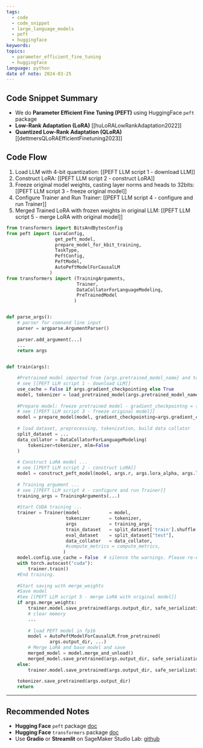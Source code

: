 ```yaml
---
tags:
  - code
  - code_snippet
  - large_language_models
  - peft
  - huggingface
keywords: 
topics:
  - parameter_efficient_fine_tuning
  - huggingface
language: python
date of note: 2024-03-25
---
```


## Code Snippet Summary

- We do **Parameter Efficient Fine Tuning (PEFT)** using HuggingFace `peft` package
- **Low-Rank Adaptation (LoRA)** [[huLoRALowRankAdaptation2022]]
- **Quantized Low-Rank Adaptation (QLoRA)** [[dettmersQLoRAEfficientFinetuning2023]]

## Code Flow

1. Load LLM with 4-bit quantization: [[PEFT LLM script 1 - download LLM]]
2. Construct LoRA: [[PEFT LLM script 2 - construct LoRA]]
3. Freeze original model weights, casting layer norms and heads to 32bits: [[PEFT LLM script 3 - freeze original model]]
4. Configure Trainer and Run Trainer: [[PEFT LLM script 4 - configure and run Trainer]]
5. Merged Trained LoRA with frozen weights in original LLM: [[PEFT LLM script 5 - merge LoRA with original model]]

```python
from transformers import BitsAndBytesConfig
from peft import (LoraConfig, 
                  get_peft_model, 
                  prepare_model_for_kbit_training,
                  TaskType,
                  PeftConfig,
                  PeftModel,
                  AutoPeftModelForCausalLM
                )
from transformers import (TrainingArguments, 
                          Trainer, 
                          DataCollatorForLanguageModeling,
                          PreTrainedModel
                         )


def parse_args():
	# parser for comnand line input 
	parser = argparse.ArgumentParser()
	
	parser.add_argument(...)
    ...
    return args


def train(args):

    #Pretrained model imported from {args.pretrained_model_name} and tokenizer imported from {args.pretrained_model_name}
    # see [[PEFT LLM script 1 - download LLM]]
    use_cache = False if args.gradient_checkpointing else True
    model, tokenizer = load_pretrained_model(args.pretrained_model_name, use_cache)
    
    #Prepare model: freeze pretrained model - gradient_checkpointng = {args.gradient_checkpointing} - cast layer norms and head to Float32
    # see [[PEFT LLM script 3 - freeze original model]]
    model = prepare_model(model, gradient_checkpointing=args.gradient_checkpointing)
    
	# load dataset, preprocessing, tokenization, build data collator
	split_dataset = ...
	data_collator = DataCollatorForLanguageModeling(
        tokenizer=tokenizer, mlm=False
    )
	
    # Construct LoRA model ...
    # see [[PEFT LLM script 2 - construct LoRA]]
	model = construct_peft_model(model, args.r, args.lora_alpha, args.lora_dropout)
	
	# Training argument ...
	# see [[PEFT LLM script 4 - configure and run Trainer]]
    training_args = TrainingArguments(...)
	
	#Start CUDA training ...
	trainer = Trainer(model           = model,
                      tokenizer       = tokenizer,
                      args            = training_args,
                      train_dataset   = split_dataset['train'].shuffle(),
                      eval_dataset    = split_dataset["test"],
                      data_collator   = data_collator,
                      #compute_metrics = compute_metrics,
                     )
	model.config.use_cache = False  # silence the warnings. Please re-enable for inference!
	with torch.autocast("cuda"):
        trainer.train()
	#End training.
	
	#Start saving with merge_weights
	#Save model
	#See [[PEFT LLM script 5 - merge LoRA with original model]]
	if args.merge_weights:
		trainer.model.save_pretrained(args.output_dir, safe_serialization=False)
		# clear memory
		...
		
		# load PEFT model in fp16
		model = AutoPeftModelForCausalLM.from_pretrained(
				args.output_dir, ...)
		# Merge LoRA and base model and save
		merged_model = model.merge_and_unload()
		merged_model.save_pretrained(args.output_dir, safe_serialization=True)
	else:
		trainer.model.save_pretrained(args.output_dir, safe_serialization=False)
		
	tokenizer.save_pretrained(args.output_dir)
	return
```


-----------
##  Recommended Notes

- **Hugging Face** `peft` package [doc](https://huggingface.co/docs/peft/index) 
- **Hugging Face** `transformers` package [doc](https://huggingface.co/docs/transformers/index)
- Use **Gradio** or **Streamlit** on SageMaker Studio Lab: [github](https://github.com/machinelearnear/use-gradio-streamlit-sagemaker-studiolab)